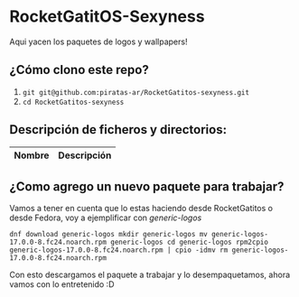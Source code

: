 
RocketGatitOS-Sexyness
============

Aqui yacen los paquetes de logos y wallpapers!


¿Cómo clono este repo?
----------------------
1. `git git@github.com:piratas-ar/RocketGatitos-sexyness.git`
1. `cd RocketGatitos-sexyness`


Descripción de ficheros y directorios:
-----------------

Nombre | Descripción
-------|-----------


¿Como agrego un nuevo paquete para trabajar?
--------------------------------------------

Vamos a tener en cuenta que lo estas haciendo desde RocketGatitos o desde Fedora, voy a ejemplificar con _generic-logos_

`dnf download generic-logos
mkdir generic-logos
mv generic-logos-17.0.0-8.fc24.noarch.rpm generic-logos
cd generic-logos
rpm2cpio generic-logos-17.0.0-8.fc24.noarch.rpm | cpio -idmv
rm generic-logos-17.0.0-8.fc24.noarch.rpm`

Con esto descargamos el paquete a trabajar y lo desempaquetamos, ahora vamos
con lo entretenido :D



